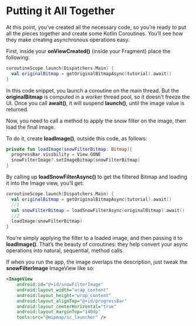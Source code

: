 # Putting it All Together

At this point, you’ve created all the necessary code, so you’re ready to put all the pieces together and create some Kotlin Coroutines. You’ll see how they make creating asynchronous operations easy.

First, inside your **onViewCreated()** (inside your Fragment) place the following:

~~~kotlin
coroutineScope.launch(Dispatchers.Main) {
  val originalBitmap = getOriginalBitmapAsync(tutorial).await()
}
~~~

In this code snippet, you launch a coroutine on the main thread. But the **originalBitmap** is computed in a worker thread pool, so it doesn’t freeze the UI. Once you call **await()**, it will suspend **launch()**, until the image value is returned.

Now, you need to call a method to apply the snow filter on the image, then load the final image.

To do it, create **loadImage()**, outside this code, as follows:

~~~kotlin
private fun loadImage(snowFilterBitmap: Bitmap){
  progressBar.visibility = View.GONE
  snowFilterImage?.setImageBitmap(snowFilterBitmap)
}
~~~

By calling up **loadSnowFilterAsync()** to get the filtered Bitmap and loading it into the Image view, you’ll get:

~~~kotlin
coroutineScope.launch(Dispatchers.Main) {
  val originalBitmap = getOriginalBitmapAsync(tutorial).await()
  //1
  val snowFilterBitmap = loadSnowFilterAsync(originalBitmap).await()
  //2
  loadImage(snowFilterBitmap)
}
~~~

You’re simply applying the filter to a loaded image, and then passing it to **loadImage()**. That’s the beauty of coroutines: they help convert your async operations into natural, sequential, method calls.

If when you run the app, the image overlaps the description, just tweak the **snowFilterImage** ImageView like so:

~~~xml
<ImageView
    android:id="@+id/snowFilterImage"
    android:layout_width="wrap_content"
    android:layout_height="wrap_content"
    android:layout_alignTop="@+id/progressBar"
    android:layout_centerHorizontal="true"
    android:layout_marginTop="140dp"
    tools:src="@mipmap/ic_launcher" />
~~~
